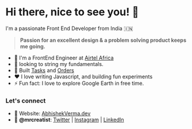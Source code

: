 # Hi there, nice to see you! 👋
I'm a passionate Front End Developer from India 🇮🇳

> **Passion for an excellent design & a problem solving product keeps me going.**

- 💼 I'm a FrontEnd Engineer at [Airtel Africa](https://airtel.africa/)
- 🔭 looking to string my fundamentals.
- 🌱 Built [Tasks](https://www.github.com/mrcreatist/tasks) and [Orders](https://www.github.com/mrcreatist/orders)
- ❤️ I love writing Javascript, and building fun experiments
- ⚡ Fun fact: I love to explore Google Earth in free time.

### Let's connect
- :balloon: Website: [AbhishekVerma.dev](https://abhishekverma.dev)
- :magnet: **@mrcreatist**: [Twitter](https://www.twitter.com/mrcreatist) | [Instagram](https://www.instagram.com/mrcreatist) | [LinkedIn](https://www.linkedin.com/in/mrcreatist)
